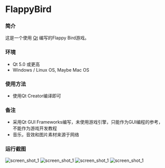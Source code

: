 # FlappyBird
### 简介
这是一个使用 [Qt](https://www.qt.io/) 编写的Flappy Bird游戏。

### 环境
* Qt 5.0 或更高
* Windows / Linux OS, Maybe Mac OS

### 使用方法
* 使用Qt Creator编译即可

### 备注
* 采用Qt GUI Frameworks编写，未使用游戏引擎，只能作为GUI编程的参考，不能作为游戏开发教程
* 音乐，音效和图片素材来源于网络

### 运行截图
![screen_shot_1](https://github.com/moranzcw/FlappyBird/blob/master/ScreenShot/screen_shot_1.jpg)
![screen_shot_1](https://github.com/moranzcw/FlappyBird/blob/master/ScreenShot/screen_shot_2.jpg)
![screen_shot_1](https://github.com/moranzcw/FlappyBird/blob/master/ScreenShot/screen_shot_3.jpg)
![screen_shot_1](https://github.com/moranzcw/FlappyBird/blob/master/ScreenShot/screen_shot_4.jpg)





